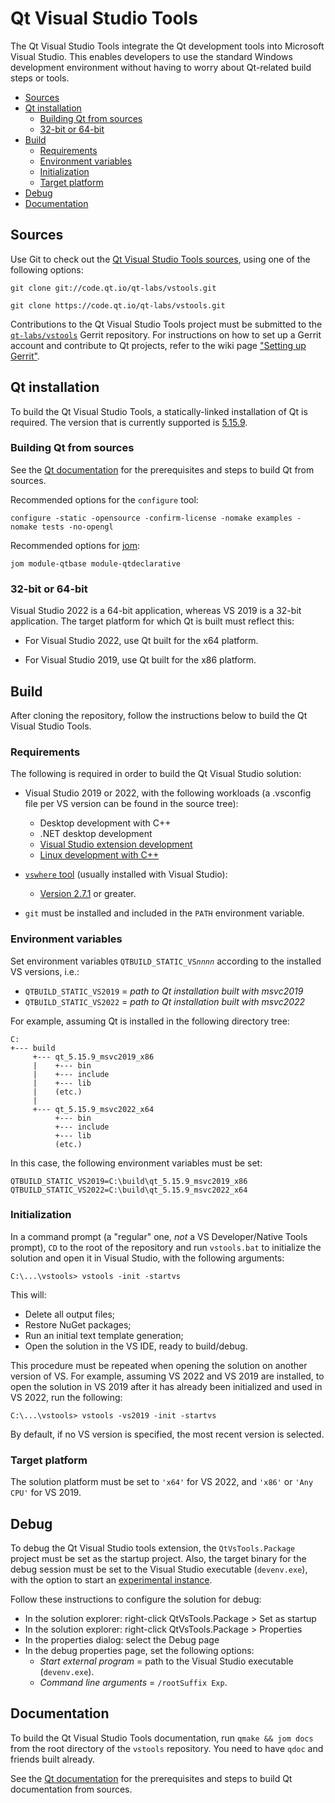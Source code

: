 # Qt Visual Studio Tools

The Qt Visual Studio Tools integrate the Qt development tools into Microsoft Visual Studio. This
enables developers to use the standard Windows development environment without having to worry
about Qt-related build steps or tools.

<!--TOC-->
  - [Sources](#sources)
  - [Qt installation](#qt-installation)
    - [Building Qt from sources](#building-qt-from-sources)
    - [32-bit or 64-bit](#32-bit-or-64-bit)
  - [Build](#build)
    - [Requirements](#requirements)
    - [Environment variables](#environment-variables)
    - [Initialization](#initialization)
    - [Target platform](#target-platform)
  - [Debug](#debug)
  - [Documentation](#documentation)
<!--/TOC-->

## Sources

Use Git to check out the
[Qt Visual Studio Tools sources](https://code.qt.io/cgit/qt-labs/vstools.git), using one of the
following options:

    git clone git://code.qt.io/qt-labs/vstools.git

    git clone https://code.qt.io/qt-labs/vstools.git

Contributions to the Qt Visual Studio Tools project must be submitted to the
[`qt-labs/vstools`](https://codereview.qt-project.org/admin/repos/qt-labs/vstools) Gerrit
repository. For instructions on how to set up a Gerrit account and contribute to Qt projects, refer
to the wiki page ["Setting up Gerrit"](https://wiki.qt.io/Setting_up_Gerrit).

## Qt installation

To build the Qt Visual Studio Tools, a statically-linked installation of Qt is required. The version
that is currently supported is [5.15.9](https://code.qt.io/cgit/qt/qt5.git/tag/?h=v5.15.9-lts-lgpl).

### Building Qt from sources

See the [Qt documentation](https://wiki.qt.io/Building_Qt_5_from_Git#Windows) for the prerequisites
and steps to build Qt from sources.

Recommended options for the `configure` tool:

    configure -static -opensource -confirm-license -nomake examples -nomake tests -no-opengl

Recommended options for [jom](https://wiki.qt.io/Jom):

    jom module-qtbase module-qtdeclarative

### 32-bit or 64-bit

Visual Studio 2022 is a 64-bit application, whereas VS 2019 is a 32-bit application. The
target platform for which Qt is built must reflect this:

- For Visual Studio 2022, use Qt built for the x64 platform.

- For Visual Studio 2019, use Qt built for the x86 platform.

## Build

After cloning the repository, follow the instructions below to build the Qt Visual Studio Tools.

### Requirements

The following is required in order to build the Qt Visual Studio solution:

- Visual Studio 2019 or 2022, with the following workloads (a .vsconfig file per VS version can be found in the source tree):
    - Desktop development with C++
    - .NET desktop development
    - [Visual Studio extension development](https://docs.microsoft.com/en-us/visualstudio/extensibility/installing-the-visual-studio-sdk)
    - [Linux development with C++](https://devblogs.microsoft.com/cppblog/linux-development-with-c-in-visual-studio/)

- [`vswhere` tool](https://github.com/microsoft/vswhere) (usually installed with Visual Studio):
    - [Version 2.7.1](https://github.com/microsoft/vswhere/releases/tag/2.7.1) or greater.

- `git` must be installed and included in the `PATH` environment variable.

### Environment variables

Set environment variables `QTBUILD_STATIC_VS`_`nnnn`_ according to the installed VS versions, i.e.:
- `QTBUILD_STATIC_VS2019` = _path to Qt installation built with msvc2019_
- `QTBUILD_STATIC_VS2022` = _path to Qt installation built with msvc2022_

For example, assuming Qt is installed in the following directory tree:

    C:
    +--- build
         +--- qt_5.15.9_msvc2019_x86
         |    +--- bin
         |    +--- include
         |    +--- lib
         |    (etc.)
         |
         +--- qt_5.15.9_msvc2022_x64
              +--- bin
              +--- include
              +--- lib
              (etc.)

In this case, the following environment variables must be set:

    QTBUILD_STATIC_VS2019=C:\build\qt_5.15.9_msvc2019_x86
    QTBUILD_STATIC_VS2022=C:\build\qt_5.15.9_msvc2022_x64

### Initialization

In a command prompt (a "regular" one, *not* a VS Developer/Native Tools prompt), `CD` to the
root of the repository and run `vstools.bat` to initialize the solution and open it in Visual
Studio, with the following arguments:

    C:\...\vstools> vstools -init -startvs

This will:
- Delete all output files;
- Restore NuGet packages;
- Run an initial text template generation;
- Open the solution in the VS IDE, ready to build/debug.

This procedure must be repeated when opening the solution on another
version of VS. For example, assuming VS 2022 and VS 2019 are
installed, to open the solution in VS 2019 after it has already been
initialized and used in VS 2022, run the following:

    C:\...\vstools> vstools -vs2019 -init -startvs

By default, if no VS version is specified, the most recent version is selected.

### Target platform

The solution platform must be set to `'x64'` for VS 2022, and `'x86'`
or `'Any CPU'` for VS 2019.

## Debug

To debug the Qt Visual Studio tools extension, the
`QtVsTools.Package` project must be set as the
startup project. Also, the target binary for the debug session must
be set to the Visual Studio executable (`devenv.exe`), with the
option to start an
[experimental instance](https://docs.microsoft.com/en-us/visualstudio/extensibility/the-experimental-instance).

Follow these instructions to configure the solution for debug:

- In the solution explorer: right-click QtVsTools.Package > Set as
startup
- In the solution explorer: right-click QtVsTools.Package > Properties
- In the properties dialog: select the Debug page
- In the debug properties page, set the following options:
    - _Start external program_ = path to the Visual Studio executable
    (`devenv.exe`).
    - _Command line arguments_ = `/rootSuffix Exp`.

## Documentation

To build the Qt Visual Studio Tools documentation, run
`qmake && jom docs` from the root directory of the `vstools`
repository. You need to have `qdoc` and friends built already.

See the
[Qt documentation](https://wiki.qt.io/Building_Qt_Documentation) for
the prerequisites and steps to build Qt documentation from sources.
